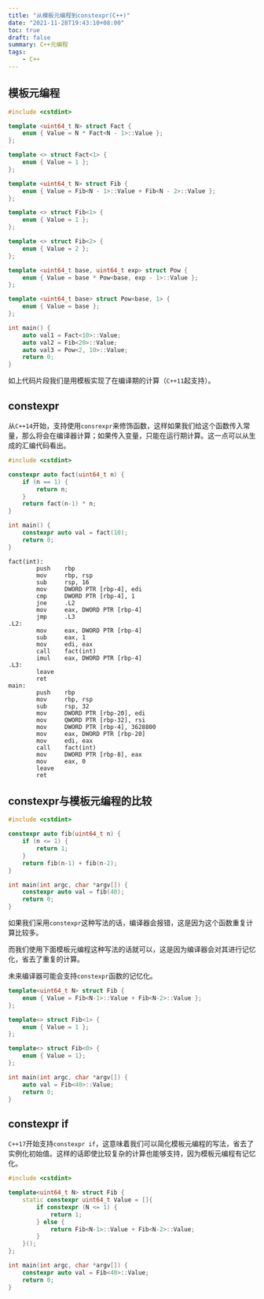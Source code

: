 ```yaml
---
title: "从模板元编程到constexpr(C++)"
date: "2021-11-28T19:43:10+08:00"
toc: true
draft: false
summary: C++元编程
tags:
    - C++
---
```


## 模板元编程

```cpp
#include <cstdint>

template <uint64_t N> struct Fact {
    enum { Value = N * Fact<N - 1>::Value };
};

template <> struct Fact<1> {
    enum { Value = 1 };
};

template <uint64_t N> struct Fib {
    enum { Value = Fib<N - 1>::Value + Fib<N - 2>::Value };
};

template <> struct Fib<1> {
    enum { Value = 1 };
};

template <> struct Fib<2> {
    enum { Value = 2 };
};

template <uint64_t base, uint64_t exp> struct Pow {
    enum { Value = base * Pow<base, exp - 1>::Value };
};

template <uint64_t base> struct Pow<base, 1> {
    enum { Value = base };
};

int main() {
    auto val1 = Fact<10>::Value;
    auto val2 = Fib<20>::Value;
    auto val3 = Pow<2, 10>::Value;
    return 0;
}
```

如上代码片段我们是用模板实现了在编译期的计算（`C++11`起支持）。

## constexpr

从`C++14`开始，支持使用`consrexpr`来修饰函数，这样如果我们给这个函数传入常量，那么将会在编译器计算；如果传入变量，只能在运行期计算。这一点可以从生成的汇编代码看出。

```cpp
#include <cstdint>

constexpr auto fact(uint64_t n) {
    if (n == 1) {
        return n;
    }
    return fact(n-1) * n;
}

int main() {
    constexpr auto val = fact(10);
    return 0;
}
```

```
fact(int):
        push    rbp
        mov     rbp, rsp
        sub     rsp, 16
        mov     DWORD PTR [rbp-4], edi
        cmp     DWORD PTR [rbp-4], 1
        jne     .L2
        mov     eax, DWORD PTR [rbp-4]
        jmp     .L3
.L2:
        mov     eax, DWORD PTR [rbp-4]
        sub     eax, 1
        mov     edi, eax
        call    fact(int)
        imul    eax, DWORD PTR [rbp-4]
.L3:
        leave
        ret
main:
        push    rbp
        mov     rbp, rsp
        sub     rsp, 32
        mov     DWORD PTR [rbp-20], edi
        mov     QWORD PTR [rbp-32], rsi
        mov     DWORD PTR [rbp-4], 3628800
        mov     eax, DWORD PTR [rbp-20]
        mov     edi, eax
        call    fact(int)
        mov     DWORD PTR [rbp-8], eax
        mov     eax, 0
        leave
        ret
```

## constexpr与模板元编程的比较

```cpp
#include <cstdint>

constexpr auto fib(uint64_t n) {
    if (n <= 1) {
        return 1;
    }
    return fib(n-1) + fib(n-2);
}

int main(int argc, char *argv[]) {
    constexpr auto val = fib(40);
    return 0;
}
```

如果我们采用`constexpr`这种写法的话，编译器会报错，这是因为这个函数重复计算比较多。

而我们使用下面模板元编程这种写法的话就可以，这是因为编译器会对其进行记忆化，省去了重复的计算。

未来编译器可能会支持`constexpr`函数的记忆化。

```cpp
template<uint64_t N> struct Fib {
    enum { Value = Fib<N-1>::Value + Fib<N-2>::Value };
};

template<> struct Fib<1> {
    enum { Value = 1 };
};

template<> struct Fib<0> {
    enum { Value = 1};
};

int main(int argc, char *argv[]) {
    auto val = Fib<40>::Value;
    return 0;
}
```

## constexpr if

`C++17`开始支持`constexpr if`，这意味着我们可以简化模板元编程的写法，省去了实例化初始值。这样的话即使比较复杂的计算也能够支持，因为模板元编程有记忆化。

```cpp
#include <cstdint>

template<uint64_t N> struct Fib {
    static constexpr uint64_t Value = []{
        if constexpr (N <= 1) {
            return 1;
        } else {
            return Fib<N-1>::Value + Fib<N-2>::Value;
        }
    }();
};

int main(int argc, char *argv[]) {
    constexpr auto val = Fib<40>::Value;
    return 0;
}
```